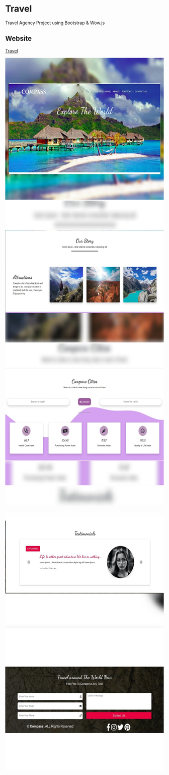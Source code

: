 # Travel
Travel Agency Project using Bootstrap & Wow.js
## Website
[Travel](https://61376b8d38b21bb52ffe92fa--modest-banach-d3fe93.netlify.app/)

<div align="center">
<img src="https://github.com/nouraan-ahmed/Travel/blob/master/Travel/img/out1.jpeg" width="750" height="450" > 
<img src="https://github.com/nouraan-ahmed/Travel/blob/master/Travel/img/out2.jpeg" width="750" height="450" >
<img src="https://github.com/nouraan-ahmed/Travel/blob/master/Travel/img/out3.jpeg" width="750" height="450" > 
<img src="https://github.com/nouraan-ahmed/Travel/blob/master/Travel/img/out4.jpeg" width="750" height="450" > 
<img src="https://github.com/nouraan-ahmed/Travel/blob/master/Travel/img/out5.jpeg" width="750" height="450" > 
<div>

